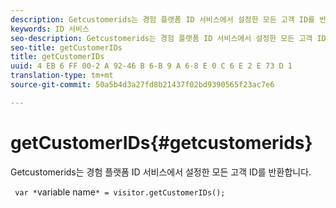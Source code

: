 ```yaml
---
description: Getcustomerids는 경험 플랫폼 ID 서비스에서 설정한 모든 고객 ID를 반환합니다.
keywords: ID 서비스
seo-description: Getcustomerids는 경험 플랫폼 ID 서비스에서 설정한 모든 고객 ID를 반환합니다.
seo-title: getCustomerIDs
title: getCustomerIDs
uuid: 4 EB 6 FF 00-2 A 92-46 B 6-B 9 A 6-8 E 0 C 6 E 2 E 73 D 1
translation-type: tm+mt
source-git-commit: 50a5b4d3a27fd8b21437f02bd9390565f23ac7e6

---
```



# getCustomerIDs{#getcustomerids}

Getcustomerids는 경험 플랫폼 ID 서비스에서 설정한 모든 고객 ID를 반환합니다.

<!--
Is there anything else we can say about this??
-->

` var *`variable name`* = visitor.getCustomerIDs();`
